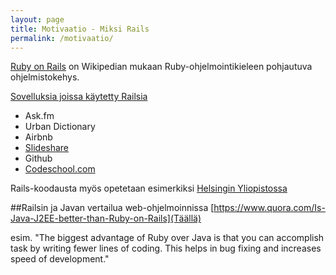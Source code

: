 ```yaml
---
layout: page
title: Motivaatio - Miksi Rails
permalink: /motivaatio/
---
```


[Ruby on Rails](https://fi.wikipedia.org/wiki/Ruby_on_Rails) on Wikipedian mukaan Ruby-ohjelmointikieleen pohjautuva ohjelmistokehys. 

[Sovelluksia joissa käytetty Railsia](http://skillcrush.com/2015/02/02/37-rails-sites/)

- Ask.fm
- Urban Dictionary
- Airbnb
- [Slideshare](https://prograils.com/posts/top-10-famous-sites-built-with-ruby-on-rails)
- Github
- [Codeschool.com](https://wappalyzer.com/applications/ruby-rails)

Rails-koodausta myös opetetaan esimerkiksi [Helsingin Yliopistossa](https://www.cs.helsinki.fi/courses/582368/2016/k/k/1)

##Railsin ja Javan vertailua web-ohjelmoinnissa
[https://www.quora.com/Is-Java-J2EE-better-than-Ruby-on-Rails](Täällä)

esim. "The biggest advantage of Ruby over Java is that you can accomplish  task by writing fewer lines of coding. This helps in bug fixing and  increases speed of development."


